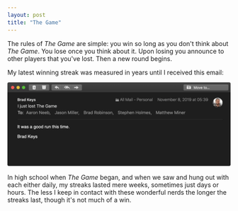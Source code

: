 ```yaml
---
layout: post
title: "The Game"
---
```


The rules of *The Game* are simple: you win so long as you don't think about *The Game*. You lose once you think about it. Upon losing you announce to other players that you've lost. Then a new round begins.

My latest winning streak was measured in years until I received this email:

<img alt="Losing The Game email" src="/images/the-game.png">

In high school when *The Game* began, and when we saw and hung out with each either daily, my streaks lasted mere weeks, sometimes just days or hours. The less I keep in contact with these wonderful nerds the longer the streaks last, though it's not much of a win.
